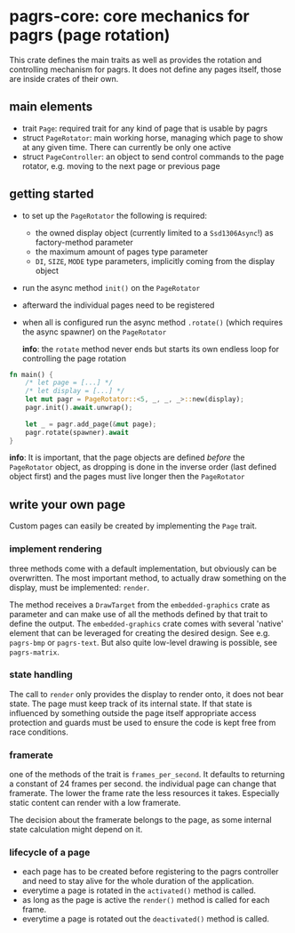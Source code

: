 pagrs-core: core mechanics for pagrs (page rotation)
=====================================================

This crate defines the main traits as well as provides the rotation and controlling mechanism for pagrs.
It does not define any pages itself, those are inside crates of their own.

main elements
--------------

- trait `Page`: required trait for any kind of page that is usable by pagrs
- struct `PageRotator`: main working horse, managing which page to show at any given time. There can currently be only one active
- struct `PageController`: an object to send control commands to the page rotator, e.g. moving to the next page or previous page


getting started
-----------------

- to set up the `PageRotator` the following is required:
  - the owned display object (currently limited to a `Ssd1306Async`!) as factory-method parameter
  - the maximum amount of pages type parameter
  - `DI`, `SIZE`, `MODE` type parameters, implicitly coming from the display object
- run the async method `init()` on the `PageRotator`
- afterward the individual pages need to be registered
- when all is configured run the async method `.rotate()` (which requires the async spawner) on the `PageRotator`

  **info**: the `rotate` method never ends but starts its own endless loop for controlling the page rotation

```rust
fn main() {
    /* let page = [...] */
    /* let display = [...] */
    let mut pagr = PageRotator::<5, _, _, _>::new(display);
    pagr.init().await.unwrap();
    
    let _ = pagr.add_page(&mut page);
    pagr.rotate(spawner).await
}
```

**info**: It is important, that the page objects are defined _before_ the `PageRotator` object, as dropping is done in the 
inverse order (last defined object first) and the pages must live longer then the `PageRotator`


write your own page
---------------------

Custom pages can easily be created by implementing the `Page` trait.

### implement rendering

three methods come with a default implementation, but obviously can be overwritten. 
The most important method, to actually draw something on the display, must be implemented: `render`.

The method receives a `DrawTarget` from the `embedded-graphics` crate as parameter and can make use of all the methods
defined by that trait to define the output. The `embedded-graphics` crate comes with several 'native' element that can be leveraged for
creating the desired design. See e.g. `pagrs-bmp` or `pagrs-text`. But also quite low-level drawing is possible, see `pagrs-matrix`.

### state handling

The call to `render` only provides the display to render onto, it does not bear state. The page must keep track of its
internal state.
If that state is influenced by something outside the page itself appropriate access protection and guards must be used 
to ensure the code is kept free from race conditions.


### framerate

one of the methods of the trait is `frames_per_second`. It defaults to returning a constant of 24 frames per second.
the individual page can change that framerate. The lower the frame rate the less resources it takes. Especially static 
content can render with a low framerate.

The decision about the framerate belongs to the page, as some internal state calculation might depend on it.


### lifecycle of a page

- each page has to be created before registering to the pagrs controller and need to stay alive for the whole duration of the application.
- everytime a page is rotated in the `activated()` method is called.
- as long as the page is active the `render()` method is called for each frame.
- everytime a page is rotated out the `deactivated()` method is called.

